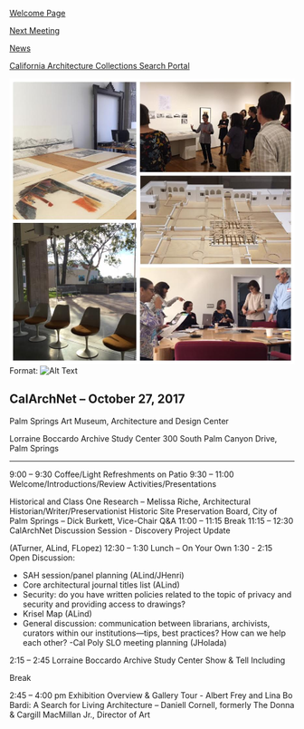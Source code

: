[Welcome Page](https://aclind.github.io/CalArchNet)

[Next Meeting](https://aclind.github.io/CalArchNet/nextmeeting)

[News](https://aclind.github.io/CalArchNet/news)

[California Architecture Collections Search Portal](https://aclind.github.io/CalArchNet/portal)

![10/27/2017 Palm Springs Agenda](https://github.com/aclind/CalArchNet/blob/master/images/calarchnet.png)
Format: ![Alt Text](url)

## CalArchNet – October 27, 2017

Palm Springs Art Museum, Architecture and Design Center

Lorraine Boccardo Archive Study Center
300 South Palm Canyon Drive, Palm Springs

****************************************************************************************************
9:00 – 9:30 Coffee/Light Refreshments on Patio
9:30 – 11:00 Welcome/Introductions/Review Activities/Presentations

Historical and Class One Research – Melissa Riche, Architectural
Historian/Writer/Preservationist
Historic Site Preservation Board, City of Palm Springs – Dick
Burkett, Vice-Chair
Q&A
11:00 – 11:15 Break
11:15 – 12:30 CalArchNet Discussion Session - Discovery Project Update

(ATurner, ALind, FLopez)
12:30 – 1:30 Lunch – On Your Own
1:30 - 2:15 Open Discussion:
- SAH session/panel planning (ALind/JHenri)
- Core architectural journal titles list (ALind)
- Security: do you have written policies related to the topic of privacy and security and
providing access to drawings?
- Krisel Map (ALind)
- General discussion: communication between librarians, archivists, curators within our
institutions—tips, best practices? How can we help each other?
-Cal Poly SLO meeting planning (JHolada)

2:15 – 2:45 Lorraine Boccardo Archive Study Center Show & Tell Including

Break

2:45 – 4:00 pm Exhibition Overview & Gallery Tour - Albert Frey and Lina Bo Bardi:
A Search for Living Architecture – Daniell Cornell, formerly The
Donna & Cargill MacMillan Jr., Director of Art
